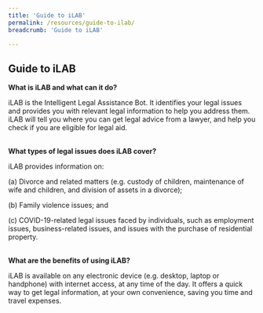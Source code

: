 ```yaml
---
title: 'Guide to iLAB'
permalink: /resources/guide-to-ilab/
breadcrumb: 'Guide to iLAB'

---
```


## **Guide to iLAB**

**What is iLAB and what can it do?**

iLAB is the Intelligent Legal Assistance Bot. It identifies your legal issues and provides you with relevant legal information to help you address them. iLAB will tell you where you can get legal advice from a lawyer, and help you check if you are eligible for legal aid.


<br>**What types of legal issues does iLAB cover?**<br/>

iLAB provides information on:

(a)	Divorce and related matters (e.g. custody of children, maintenance of wife and children, and division of assets in a divorce);

(b)	Family violence issues; and

(c)	COVID-19-related legal issues faced by individuals, such as employment issues, business-related issues, and issues with the purchase of residential property.


<br>**What are the benefits of using iLAB?**<br/>

iLAB is available on any electronic device (e.g. desktop, laptop or handphone) with internet access, at any time of the day. It offers a quick way to get legal information,  at your own convenience, saving you time and travel expenses. 